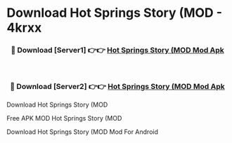 # Download Hot Springs Story (MOD - 4krxx



<div align="center">
<h3>🔴 Download [Server1] 👉👉 <a href="https://momento.my/?title=Hot_Springs_Story_(MOD">Hot Springs Story (MOD Mod Apk</a></h3><br>

<h3>🔴 Download [Server2] 👉👉 <a href="https://momento.my/?title=Hot_Springs_Story_(MOD">Hot Springs Story (MOD Mod Apk</a></h3>
</div>



Download Hot Springs Story (MOD 

Free APK MOD Hot Springs Story (MOD 

Download Hot Springs Story (MOD Mod For Android
